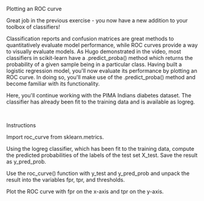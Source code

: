 Plotting an ROC curve

Great job in the previous exercise - you now have a new addition to your toolbox of classifiers!

Classification reports and confusion matrices are great methods to quantitatively evaluate model performance, while ROC curves provide a way to visually evaluate models. As Hugo demonstrated in the video, most classifiers in scikit-learn have a .predict_proba() method which returns the probability of a given sample being in a particular class. Having built a logistic regression model, you'll now evaluate its performance by plotting an ROC curve. In doing so, you'll make use of the .predict_proba() method and become familiar with its functionality.

Here, you'll continue working with the PIMA Indians diabetes dataset. The classifier has already been fit to the training data and is available as logreg.

<br>

Instructions

Import roc_curve from sklearn.metrics.

Using the logreg classifier, which has been fit to the training data, compute the predicted probabilities of the labels of the test set X_test. Save the result as y_pred_prob.

Use the roc_curve() function with y_test and y_pred_prob and unpack the result into the variables fpr, tpr, and thresholds.

Plot the ROC curve with fpr on the x-axis and tpr on the y-axis.
